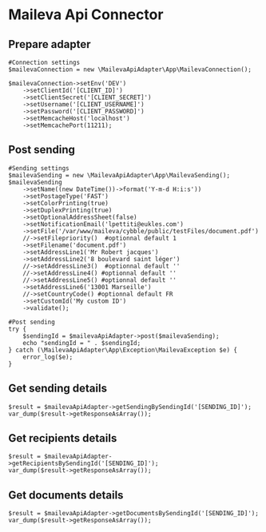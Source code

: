 # Maileva Api Connector

## Prepare adapter
    #Connection settings
    $mailevaConnection = new \MailevaApiAdapter\App\MailevaConnection();

    $mailevaConnection->setEnv('DEV')
        ->setClientId('[CLIENT_ID]')
        ->setClientSecret('[CLIENT_SECRET]')
        ->setUsername('[CLIENT_USERNAME]')
        ->setPassword('[CLIENT_PASSWORD]')
        ->setMemcacheHost('localhost')
        ->setMemcachePort(11211);

## Post sending
    #Sending settings
    $mailevaSending = new \MailevaApiAdapter\App\MailevaSending();
    $mailevaSending
        ->setName((new DateTime())->format('Y-m-d H:i:s'))
        ->setPostageType('FAST')
        ->setColorPrinting(true)
        ->setDuplexPrinting(true)
        ->setOptionalAddressSheet(false)
        ->setNotificationEmail('lpettiti@eukles.com')
        ->setFile('/var/www/maileva/cybble/public/testFiles/document.pdf')
        //->setFilepriority()  #optionnal default 1
        ->setFilename('document.pdf')
        ->setAddressLine1('Mr Robert jacques')
        ->setAddressLine2('8 boulevard saint léger')
        //->setAddressLine3()  #optionnal default ''
        //->setAddressLine4() #optionnal default ''
        //->setAddressLine5() #optionnal default ''
        ->setAddressLine6('13001 Marseille')
        //->setCountryCode() #optionnal default FR
        ->setCustomId('My custom ID')
        ->validate();
        
    #Post sending    
    try {
        $sendingId = $mailevaApiAdapter->post($mailevaSending);
        echo "sendingId = " . $sendingId;
    } catch (\MailevaApiAdapter\App\Exception\MailevaException $e) {
        error_log($e);
    }
    
## Get sending details
    $result = $mailevaApiAdapter->getSendingBySendingId('[SENDING_ID]');
    var_dump($result->getResponseAsArray());

## Get recipients details
    $result = $mailevaApiAdapter->getRecipientsBySendingId('[SENDING_ID]');
    var_dump($result->getResponseAsArray());

## Get documents details
    $result = $mailevaApiAdapter->getDocumentsBySendingId('[SENDING_ID]');
    var_dump($result->getResponseAsArray());